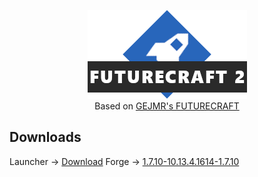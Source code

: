<p align="center">
<img src="https://raw.githubusercontent.com/HopikDev/FC2/main/FC2Logo.png"/>
<br/>
Based on <a href="http://gejmr.eu/ke-stazeni">GEJMR's FUTURECRAFT</a>
</p>

## Downloads

  Launcher -> [Download](https://github.com/HopikDev/FC2/releases/download/main/FC2DLInstaller.exe)
  Forge -> [1.7.10-10.13.4.1614-1.7.10](https://files.minecraftforge.net/maven/net/minecraftforge/forge/1.7.10-10.13.4.1614-1.7.10/forge-1.7.10-10.13.4.1614-1.7.10-installer.jar)
